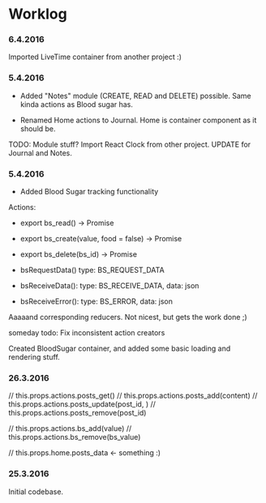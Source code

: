 # Worklog

### 6.4.2016

Imported LiveTime container from another project :)

### 5.4.2016

- Added "Notes" module (CREATE, READ and DELETE) possible. Same kinda actions as Blood sugar has.

- Renamed Home actions to Journal. Home is container component as it should be.

TODO: Module stuff? Import React Clock from other project. UPDATE for Journal and Notes.

### 5.4.2016

- Added Blood Sugar tracking functionality

Actions:
- export bs_read() -> Promise
- export bs_create(value, food = false) -> Promise
- export bs_delete(bs_id) -> Promise

- bsRequestData() type: BS_REQUEST_DATA
- bsReceiveData(): type: BS_RECEIVE_DATA, data: json
- bsReceiveError(): type: BS_ERROR, data: json

Aaaaand corresponding reducers. Not nicest, but gets the work done ;)

someday todo: Fix inconsistent action creators

Created BloodSugar container, and added some basic loading and rendering stuff.


### 26.3.2016

  // this.props.actions.posts_get()
  // this.props.actions.posts_add(content)
  // this.props.actions.posts_update(post_id, )
  // this.props.actions.posts_remove(post_id)

  // this.props.actions.bs_add(value)
  // this.props.actions.bs_remove(bs_value)

  // this.props.home.posts_data <- something :)

### 25.3.2016

Initial codebase.
